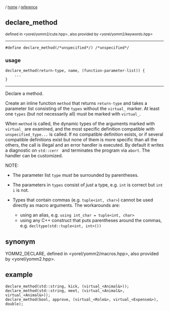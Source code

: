 <!-- target: YOMM2_DECLARE -->
<sub>/ [home](/README.md) / [reference](README.md) </sub>
## declare_method
<sub>defined in <yorel/yomm2/cute.hpp>, also provided by <yorel/yomm2/keywords.hpp>

---
```
#define declare_method(/*unspecified*/) /*unspecified*/
```
### usage
```
declare_method(return-type, name, (function-parameter-list)) {
    ...
}
```
---
Declare a method.

Create an inline function `method` that returns `return-type` and takes a
parameter list consisting of the `types` without the `virtual_` marker. At least
one `types` (but not necessarily all) must be marked with `virtual_`.

When `method` is called, the dynamic types of the arguments marked with
`virtual_` are examined, and the most specific definition compatible with
`unspecified_type...` is called. If no compatible definition exists, or if
several compatible definitions exist but none of them is more specific than all
the others, the call is illegal and an error handler is executed. By default it
writes a diagnostic on `std::cerr ` and terminates the program via `abort`. The
handler can be customized.

NOTE:

* The parameter list `type` _must_ be surrounded by parentheses.

* The parameters in `types` consist of _just_ a type, e.g. `int` is correct
  but `int i` is not.

* Types that contain commas (e.g. `tuple<int, char>`) cannot be used directly as
  macro arguments. The workarounds are:
  * using an alias, e.g. `using int_char = tuple<int, char>`
  * using any C++ construct that puts parentheses around the commas,
    e.g. `decltype(std::tuple<int, int>())`

## synonym
YOMM2_DECLARE, defined in <yorel/yomm2/macros.hpp>, also provided by <yorel/yomm2.hpp>.

## example
```
declare_method(std::string, kick, (virtual_<Animal&>));
declare_method(std::string, meet, (virtual_<Animal&>, virtual_<Animal&>));
declare_method(bool, approve, (virtual_<Role&>, virtual_<Expense&>), double);
```
